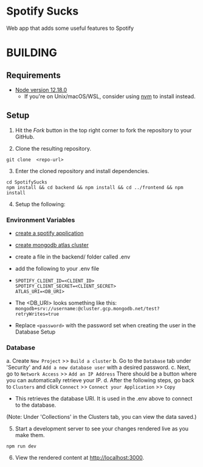 # Spotify Sucks
Web app that adds some useful features to Spotify

# BUILDING

## Requirements
- [Node version 12.18.0](https://nodejs.org/en/)
   - If you're on Unix/macOS/WSL, consider using [nvm](https://github.com/nvm-sh/nvm#about) to install instead.

## Setup

1. Hit the *Fork* button in the top right corner to fork the repository to your GitHub.

2. Clone the resulting repository.
```
git clone  <repo-url>
```

3. Enter the cloned repository and install dependencies.
```
cd SpotifySucks
npm install && cd backend && npm install && cd ../frontend && npm install 
```
4. Setup the following:
### Environment Variables
   - [create a spotify application](https://developer.spotify.com/my-applications/)
   - [create mongodb atlas cluster](https://www.mongodb.com/cloud/atlas?utm_campaign=atlas_bc_mern&utm_source=medium&utm_medium=inf&utm_term=campaign_term&utm_content=campaign_content)
   
   - create a file in the backend/ folder called .env
   - add the following to your .env file
   - ``` 
     SPOTIFY_CLIENT_ID=<CLIENT_ID>
     SPOTIFY_CLIENT_SECRET=<CLIENT_SECRET>
     ATLAS_URI=<DB_URI>
     ```
   - The <DB_URI> looks something like this: ```mongodb+srv://username:```<password>```@cluster.gcp.mongodb.net/test?retryWrites=true```
   - Replace ```<password>``` with the password set when creating the user in the Database Setup

### Database
a. Create ```New Project``` >> ```Build a cluster``` 
b. Go to the ```Database``` tab under 'Security' and ```Add a new database user``` with a desired password.
c. Next, go to ```Network Access``` >> ```Add an IP Address``` There should be a button where you can automatically retrieve your IP. 
d. After the following steps, go back to ```Clusters``` and click ```Connect``` >> ```Connect your Application``` >> ```Copy```
  - This retrieves the database URI. It is used in the .env above to connect to the database.

(Note: Under 'Collections' in the Clusters tab, you can view the data saved.)

5. Start a development server to see your changes rendered live as you make them.
```
npm run dev
```

6. View the rendered content at [http://localhost:3000](http://localhost:3000).  


